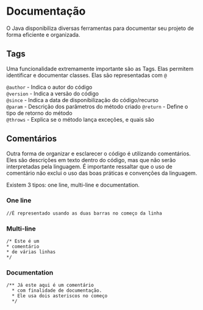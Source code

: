 # Documentação

O Java disponibiliza diversas ferramentas para documentar seu projeto de forma eficiente e organizada.

## Tags

Uma funcionalidade extremamente importante são as Tags. Elas permitem identificar e documentar classes. Elas são representadas com `@`

`@author` - Indica o autor do código  
`@version` - Indica a versão do código  
`@since` - Indica a data de disponibilização do código/recurso  
`@param` - Descrição dos parâmetros do método criado
`@return` - Define o tipo de retorno do método  
`@throws` - Explica se o método lança exceções, e quais são

## Comentários

Outra forma de organizar e esclarecer o código é utilizando comentários. Eles são descrições em texto dentro do código, mas que não serão interpretadas pela linguagem. É importante ressaltar que o uso de comentário não exclui o uso das boas práticas e convenções da linguagem.

Existem 3 tipos: one line, multi-line e documentation.

### One line

`//É representado usando as duas barras no começo da linha`

### Multi-line

```
/* Este é um 
* comentário 
* de várias linhas
*/ 
```

### Documentation

```
/** Já este aqui é um comentário
  * com finalidade de documentação.
  * Ele usa dois asteriscos no começo
  */
```